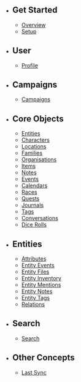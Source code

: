 - ## Get Started
    - [Overview](/docs/{{version}}/overview)
    - [Setup](/docs/{{version}}/setup)
    
    
- ## User
    - [Profile](/docs/{{version}}/profile)
    
- ## Campaigns
    - [Campaigns](/docs/{{version}}/campaigns)
    
- ## Core Objects
    - [Entities](/docs/{{version}}/entities)
    - [Characters](/docs/{{version}}/characters)
    - [Locations](/docs/{{version}}/locations)
    - [Families](/docs/{{version}}/families)
    - [Organisations](/docs/{{version}}/organisations)
    - [Items](/docs/{{version}}/items)
    - [Notes](/docs/{{version}}/notes)
    - [Events](/docs/{{version}}/events)
    - [Calendars](/docs/{{version}}/calendars)
    - [Races](/docs/{{version}}/races)
    - [Quests](/docs/{{version}}/quests)
    - [Journals](/docs/{{version}}/journals)
    - [Tags](/docs/{{version}}/tags)
    - [Conversations](/docs/{{version}}/conversations)
    - [Dice Rolls](/docs/{{version}}/dice-rolls)
    
- ## Entities
    - [Attributes](/docs/{{version}}/attributes)
    - [Entity Events](/docs/{{version}}/entity-events)
    - [Entity Files](/docs/{{version}}/entity-files)
    - [Entity Inventory](/docs/{{version}}/inventory)
    - [Entity Mentions](/docs/{{version}}/entity-mentions)
    - [Entity Notes](/docs/{{version}}/entity-notes)
    - [Entity Tags](/docs/{{version}}/entity-tags)
    - [Relations](/docs/{{version}}/relations)
        
- ## Search
    - [Search](/docs/{{version}}/search)
    
- ## Other Concepts
    - [Last Sync](/docs/{{version}}/last-sync)
    